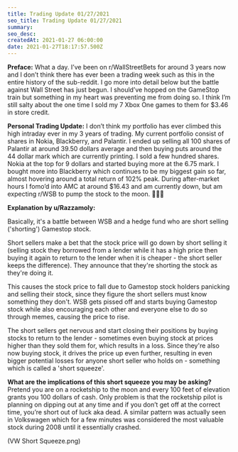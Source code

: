```yaml
---
title: Trading Update 01/27/2021
seo_title: Trading Update 01/27/2021
summary: 
seo_desc: 
createdAt: 2021-01-27 06:00:00
date: 2021-01-27T18:17:57.500Z
---
```


**Preface:** What a day. I’ve been on r/WallStreetBets for around 3 years now and I don’t think there has ever been a trading week such as this in the entire history of the sub-reddit. I go more into detail below but the battle against Wall Street has just begun. I should’ve hopped on the GameStop train but something in my heart was preventing me from doing so. I think I’m still salty about the one time I sold my 7 Xbox One games to them for $3.46 in store credit.

**Personal Trading Update:** I don’t think my portfolio has ever climbed this high intraday ever in my 3 years of trading. My current portfolio consist of shares in Nokia, Blackberry, and Palantir. I ended up selling all 100 shares of Palantir at around 39.50 dollars average and then buying puts around the 44 dollar mark which are currently printing. I sold a few hundred shares. Nokia at the top for 9 dollars and started buying more at the 6.75 mark. I bought more into Blackberry which continues to be my biggest gain so far, almost hovering around a total return of 102% peak. During after-market hours I fomo’d into AMC at around $16.43 and am currently down, but am expecting r/WSB to pump the stock to the moon. 🚀🚀🚀

**Explanation by u/Razzamoly:**

Basically, it's a battle between WSB and a hedge fund who are short selling ('shorting') Gamestop stock.
 
Short sellers make a bet that the stock price will go down by short selling it (selling stock they borrowed from a lender while it has a high price then buying it again to return to the lender when it is cheaper - the short seller keeps the difference). They announce that they're shorting the stock as they're doing it.
 
This causes the stock price to fall due to Gamestop stock holders panicking and selling their stock, since they figure the short sellers must know something they don't.
WSB gets pissed off and starts buying Gamestop stock while also encouraging each other and everyone else to do so through memes, causing the price to rise.
 
The short sellers get nervous and start closing their positions by buying stocks to return to the lender - sometimes even buying stock at prices higher than they sold them for, which results in a loss. Since they're also now buying stock, it drives the price up even further, resulting in even bigger potential losses for anyone short seller who holds on - something which is called a 'short squeeze'.

**What are the implications of this short squeeze you may be asking?**
Pretend you are on a rocketship to the moon and every 100 feet of elevation grants you 100 dollars of cash. Only problem is that the rocketship pilot is planning on dipping out at any time and if you don’t get off at the correct time, you’re short out of luck aka dead. A similar pattern was actually seen in Volkswagen which for a few minutes was considered the most valuable stock during 2008 until it essentially crashed.

(VW Short Squeeze.png)
